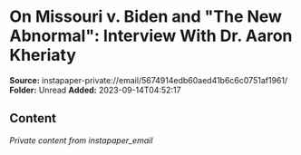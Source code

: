 # On Missouri v. Biden and "The New Abnormal": Interview With Dr. Aaron Kheriaty

**Source:** instapaper-private://email/5674914edb60aed41b6c6c0751af1961/
**Folder:** Unread
**Added:** 2023-09-14T04:52:17




## Content
*Private content from instapaper_email*
